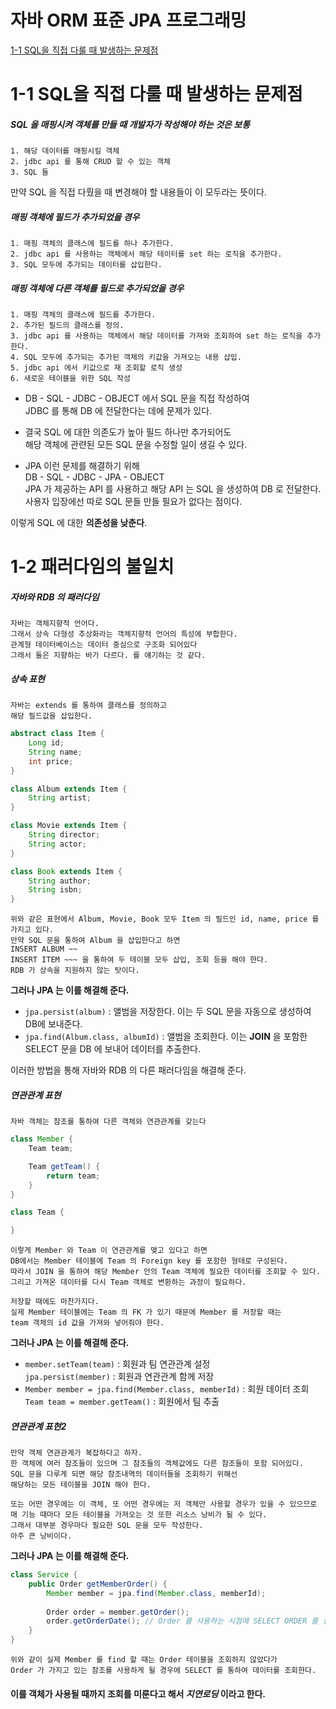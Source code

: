 # 자바 ORM 표준 JPA 프로그래밍
[1-1 SQL을 직접 다룰 때 발생하는 문제점](#1-1-SQL을-직접-다룰-때-발생하는-문제점)
# 1-1 SQL을 직접 다룰 때 발생하는 문제점

##### SQL 을 매핑시켜 객체를 만들 때 개발자가 작성해야 하는 것은 보통

    1. 해당 데이터를 매핑시킬 객체
    2. jdbc api 를 통해 CRUD 할 수 있는 객체
    3. SQL 들

만약 SQL 을 직접 다뤘을 때 변경해야 할 내용들이 이 모두라는 뜻이다.

##### 매핑 객체에 필드가 추가되었을 경우

    1. 매핑 객체의 클래스에 필드를 하나 추가한다.
    2. jdbc api 를 사용하는 객체에서 해당 테이터를 set 하는 로직을 추가한다.
    3. SQL 모두에 추가되는 데이터를 삽입한다.

##### 매핑 객체에 다른 객체를 필드로 추가되었을 경우

    1. 매핑 객체의 클래스에 필드를 추가한다.
    2. 추가된 필드의 클래스를 정의.
    3. jdbc api 를 사용하는 객체에서 해당 데이터를 가져와 조회하여 set 하는 로직을 추가한다.
    4. SQL 모두에 추가되는 추가된 객체의 키값을 가져오는 내용 삽입.
    5. jdbc api 에서 키값으로 재 조회할 로직 생성
    6. 새로운 테이블을 위한 SQL 작성

- DB - SQL - JDBC - OBJECT 에서 SQL 문을 직접 작성하여<br> JDBC 를 통해 DB 에 전달한다는 데에 문제가 있다.
- 결국 SQL 에 대한 의존도가 높아 필드 하나만 추가되어도<br> 해당 객체에 관련된 모든 SQL 문을 수정할 일이 생길 수 있다.


- JPA 이런 문제를 해결하기 위해<br> DB - SQL - JDBC - JPA - OBJECT
  <br> JPA 가 제공하는 API 를 사용하고 해당 API 는 SQL 을 생성하여 DB 로 전달한다.
  <br> 사용자 입장에선 따로 SQL 문들 만들 필요가 없다는 점이다.

이렇게 SQL 에 대한 **의존성을 낮춘다**.

# 1-2 패러다임의 불일치

##### 자바와 RDB 의 패러다임

    자바는 객체지향적 언어다.
    그래서 상속 다형성 추상화라는 객체지향적 언어의 특성에 부합한다.
    관계형 데이터베이스는 데이터 중심으로 구조화 되어있다
    그래서 둘은 지향하는 바가 다르다. 를 얘기하는 것 같다.

##### 상속 표현

    자바는 extends 를 통하여 클래스를 정의하고
    해당 필드값을 삽입한다.

```java
abstract class Item {
    Long id;
    String name;
    int price;
}

class Album extends Item {
    String artist;
}

class Movie extends Item {
    String director;
    String actor;
}

class Book extends Item {
    String author;
    String isbn;
}
```

    위와 같은 표현에서 Album, Movie, Book 모두 Item 의 필드인 id, name, price 를 가지고 있다.
    만약 SQL 문을 통하여 Album 을 삽입한다고 하면
    INSERT ALBUM ~~
    INSERT ITEM ~~~ 을 통하여 두 테이블 모두 삽입, 조회 등을 해야 한다.
    RDB 가 상속을 지원하지 않는 탓이다.

**그러나 JPA 는 이를 해결해 준다.**

- ``jpa.persist(album)`` : 앨범을 저장한다. 이는 두 SQL 문을 자동으로 생성하여 DB에 보내준다.
- ``jpa.find(Album.class, albumId)`` : 앨범을 조회한다. 이는 **JOIN** 을 포함한 SELECT 문을 DB 에 보내어 데이터를 추출한다.

이러한 방법을 통해 자바와 RDB 의 다른 패러다임을 해결해 준다.

##### 연관관계 표현

    자바 객체는 참조를 통하여 다른 객체와 연관관계를 갖는다

```java
class Member {
    Team team;

    Team getTeam() {
        return team;
    }
}

class Team {

}
```

    이렇게 Member 와 Team 이 연관관계를 맺고 있다고 하면
    DB에서는 Member 테이블에 Team 의 Foreign key 를 포함한 형태로 구성된다.
    따라서 JOIN 을 통하여 해당 Member 안의 Team 객체에 필요한 데이터를 조회할 수 있다.
    그리고 가져온 데이터를 다시 Team 객체로 변환하는 과정이 필요하다.
    
    저장할 때에도 마찬가지다.
    실제 Member 테이블에는 Team 의 FK 가 있기 때문에 Member 를 저장할 때는
    team 객체의 id 값을 가져와 넣어줘야 한다.

**그러나 JPA 는 이를 해결해 준다.**

- ``member.setTeam(team)`` : 회원과 팀 연관관계 설정 <br> ``jpa.persist(member)`` : 회원과 연관관계 함께 저장
- ``Member member = jpa.find(Member.class, memberId)`` : 회원 데이터 조회 <br> ``Team team = member.getTeam()`` : 회원에서 팀 추출

##### 연관관계 표현2

    만약 객체 연관관계가 복잡하다고 하자.
    한 객체에 여러 참조들이 있으며 그 참조들의 객체값에도 다른 참조들이 포함 되어있다.
    SQL 문을 다루게 되면 해당 참조내역의 데이터들을 조회하기 위해선
    해당하는 모든 테이블을 JOIN 해야 한다.
    
    또는 어떤 경우에는 이 객체, 또 어떤 경우에는 저 객체만 사용할 경우가 있을 수 있으므로
    매 기능 때마다 모든 테이블을 가져오는 것 또한 리소스 낭비가 될 수 있다.
    그래서 대부분 경우마다 필요한 SQL 문을 모두 작성한다.
    아주 큰 낭비이다.

**그러나 JPA 는 이를 해결해 준다.**

```java
class Service {
    public Order getMemberOrder() {
        Member member = jpa.find(Member.class, memberId);
        
        Order order = member.getOrder();
        order.getOrderDate(); // Order 를 사용하는 시점에 SELECT ORDER 를 실행
    }
}
```
    위와 같이 실제 Member 를 find 할 때는 Order 테이블을 조회하지 않았다가
    Order 가 가지고 있는 참조를 사용하게 될 경우에 SELECT 를 통하여 데이터를 조회한다.
#### 이를 객체가 사용될 때까지 조회를 미룬다고 해서 ***지연로딩*** 이라고 한다.
